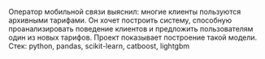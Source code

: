 Оператор мобильной связи выяснил: многие клиенты пользуются архивными тарифами. Он хочет построить систему, способную проанализировать поведение клиентов и предложить пользователям один из новых тарифов. Проект показывает построение такой модели.
Стек: python, pandas, scikit-learn, catboost, lightgbm
